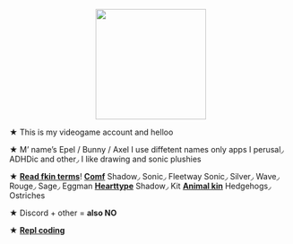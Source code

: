 <p align="center">
<img src="https://media.discordapp.net/attachments/1196764336656502797/1235084323087192154/Untitled84_20240501112344.png?ex=66331569&is=6631c3e9&hm=6bd164d9a8406dbb8315a99625dd4f88f9e62f8238cb7c362222a6a920fb7bfd&"<width="197" height="197">
</p>

★ This is my videogame account and helloo

★ M’ name’s Epel / Bunny / Axel I use diffetent names only apps I perusal◞ ADHDic and other◞ I like drawing and sonic plushies

★ [**Read fkin terms**](https://fkin.carrd.co/#two)! [**Comf**](https://fkin.carrd.co/) Shadow◞ Sonic◞ Fleetway Sonic◞ Silver◞ Wave◞ Rouge◞ Sage◞ Eggman [**Hearttype**](https://fkin.carrd.co/) Shadow◞ Kit [**Animal kin**](https://fkin.carrd.co/) Hedgehogs◞ Ostriches

★ Discord + other = **also NO**

★ [**Repl coding**](https://replit.com/@sebastiansis/junkiiistink#main.py)
